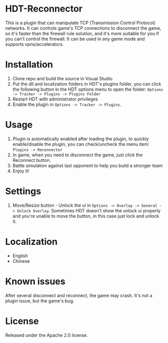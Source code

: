 # HDT-Reconnector
This is a plugin that can manipulate TCP (Transmission Control Protocol) networks. It can controls game's TCP connections to disconnect the game, so it's faster than the firewall rule solution, and it's more suitable for you if you can't control the firewall. It can be used in any game mode and supports vpns/accelerators.

# Installation
1. Clone repo and build the source in Visual Studio
2. Put the dll and localization folders in HDT's plugins folder,  you can click the following button in the HDT options menu to open the folder: `Options -> Tracker -> Plugins -> Plugins Folder`
3. Restart HDT with administrator privileges
4. Enable the plugin in `Options -> Tracker -> Plugins`.

# Usage

1. Plugin is automatically enabled after loading the plugin, to quickly enable/disable the plugin, you can check/uncheck the menu item: `Plugins -> Reconnector`
2. In game, when you need to disconnect the game, just click the Reconnect button.
3. Battle simulation against last opponent to help you build a stronger team
4. Enjoy it!

# Settings
1. Move/Resize button - Unlock the ui in `Options -> Overlay -> General -> Unlock Overlay`. Sometimes HDT doesn't show the unlock ui properly and you're unable to move the button, in this case just lock and unlock it.

# Localization 
- English
- Chinese

# Known issues
After several disconnect and reconnect, the game may crash. It's not a plugin issue, but the game's bug.

# License
Released under the Apache 2.0 license.

